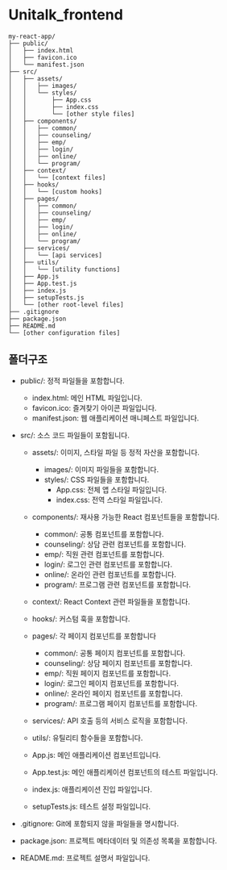 # Unitalk_frontend

```
my-react-app/
├── public/
│   ├── index.html
│   ├── favicon.ico
│   └── manifest.json
├── src/
│   ├── assets/
│   │   ├── images/
│   │   └── styles/
│   │       ├── App.css
│   │       ├── index.css
│   │       └── [other style files]
│   ├── components/
│   │   ├── common/
│   │   ├── counseling/
│   │   ├── emp/
│   │   ├── login/
│   │   ├── online/
│   │   └── program/
│   ├── context/
│   │   └── [context files]
│   ├── hooks/
│   │   └── [custom hooks]
│   ├── pages/
│   │   ├── common/
│   │   ├── counseling/
│   │   ├── emp/
│   │   ├── login/
│   │   ├── online/
│   │   └── program/
│   ├── services/
│   │   └── [api services]
│   ├── utils/
│   │   └── [utility functions]
│   ├── App.js
│   ├── App.test.js
│   ├── index.js
│   ├── setupTests.js
│   └── [other root-level files]
├── .gitignore
├── package.json
├── README.md
└── [other configuration files]
```
## 폴더구조

- public/: 정적 파일들을 포함합니다.
  - index.html: 메인 HTML 파일입니다.
  - favicon.ico: 즐겨찾기 아이콘 파일입니다.
  - manifest.json: 웹 애플리케이션 매니페스트 파일입니다.

- src/: 소스 코드 파일들이 포함됩니다.
  - assets/: 이미지, 스타일 파일 등 정적 자산을 포함합니다.
    - images/: 이미지 파일들을 포함합니다.
    - styles/: CSS 파일들을 포함합니다. 
      - App.css: 전체 앱 스타일 파일입니다.
      - index.css: 전역 스타일 파일입니다.

  - components/: 재사용 가능한 React 컴포넌트들을 포함합니다.
    - common/: 공통 컴포넌트를 포함합니다.
    - counseling/: 상담 관련 컴포넌트를 포함합니다.
    - emp/: 직원 관련 컴포넌트를 포함합니다.
    - login/: 로그인 관련 컴포넌트를 포함합니다.
    - online/: 온라인 관련 컴포넌트를 포함합니다.
    - program/: 프로그램 관련 컴포넌트를 포함합니다.

  - context/: React Context 관련 파일들을 포함합니다.
  - hooks/: 커스텀 훅을 포함합니다.
  - pages/: 각 페이지 컴포넌트를 포함합니다
    - common/: 공통 페이지 컴포넌트를 포함합니다.
    - counseling/: 상담 페이지 컴포넌트를 포함합니다.
    - emp/: 직원 페이지 컴포넌트를 포함합니다.
    - login/: 로그인 페이지 컴포넌트를 포함합니다.
    - online/: 온라인 페이지 컴포넌트를 포함합니다.
    - program/: 프로그램 페이지 컴포넌트를 포함합니다.
   
  - services/: API 호출 등의 서비스 로직을 포함합니다.
  - utils/: 유틸리티 함수들을 포함합니다.
  - App.js: 메인 애플리케이션 컴포넌트입니다.
  - App.test.js: 메인 애플리케이션 컴포넌트의 테스트 파일입니다.
  - index.js: 애플리케이션 진입 파일입니다.
  - setupTests.js: 테스트 설정 파일입니다.

- .gitignore: Git에 포함되지 않을 파일들을 명시합니다.
- package.json: 프로젝트 메타데이터 및 의존성 목록을 포함합니다.
- README.md: 프로젝트 설명서 파일입니다.
